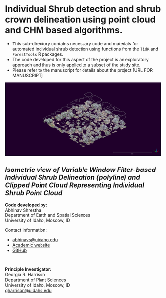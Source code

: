 # Individual Shrub detection and shrub crown delineation using point cloud and CHM based algorithms.

* This sub-directory contains necessary code and materials for automated individual shrub detection using functions from the `lidR` and `ForestTools` R packages. 
* The code developed for this aspect of the project is an exploratory approach and thus is only applied to a subset of the study site. 
* Please refer to the manuscript for details about the project [URL FOR MANUSCRIPT]

![Isometric view of Variable Window Filter-based Individual Shrub Delineation (polyline) and Clipped Point Cloud Representing Individual Shrub Point Cloud](Figures/VWF_DelineationsISO.bmp)  

*Isometric view of Variable Window Filter-based Individual Shrub Delineation (polyline) and Clipped Point Cloud Representing Individual Shrub Point Cloud*
-----------------------------
**Code developed by:**  
Abhinav Shrestha  
Department of Earth and Spatial Sciences  
University of Idaho, Moscow, ID

Contact information: 
* abhinavs@uidaho.edu 
* [Academic website]( https://abhinavshrestha-41.github.io/)  
* [GitHub](https://github.com/abhinavshrestha-41)

<br>

**Principle Investigator:**  
Georgia R. Harrison  
Department of Plant Sciences  
University of Idaho, Moscow, ID  
gharrison@uidaho.edu

